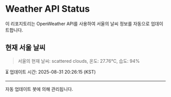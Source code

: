 
# Weather API Status

이 리포지토리는 OpenWeather API를 사용하여 서울의 날씨 정보를 자동으로 업데이트합니다.

## 현재 서울 날씨
> 서울의 현재 날씨: scattered clouds, 온도: 27.76°C, 습도: 94%

⏳ 업데이트 시간: 2025-08-31 20:26:15 (KST)

---
자동 업데이트 봇에 의해 관리됩니다.
